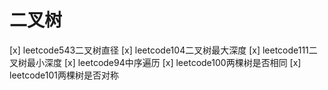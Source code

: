 # 二叉树

[x] leetcode543二叉树直径
[x] leetcode104二叉树最大深度
[x] leetcode111二叉树最小深度
[x] leetcode94中序遍历
[x] leetcode100两棵树是否相同
[x] leetcode101两棵树是否对称
